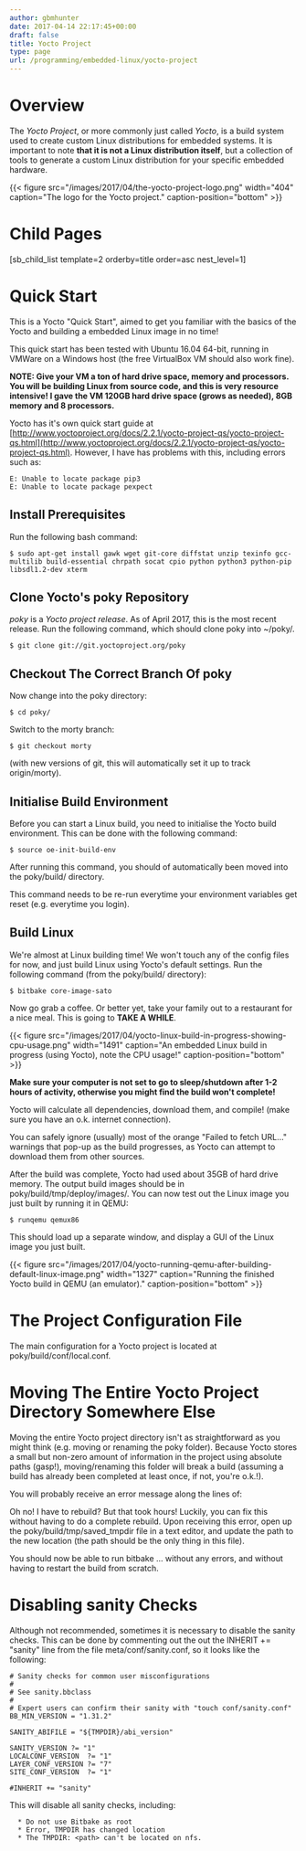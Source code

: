 ```yaml
---
author: gbmhunter
date: 2017-04-14 22:17:45+00:00
draft: false
title: Yocto Project
type: page
url: /programming/embedded-linux/yocto-project
---
```


# Overview




The _Yocto Project_, or more commonly just called _Yocto_, is a build system used to create custom Linux distributions for embedded systems. It is important to note **that it is not a Linux distribution itself**, but a collection of tools to generate a custom Linux distribution for your specific embedded hardware.



{{< figure src="/images/2017/04/the-yocto-project-logo.png" width="404" caption="The logo for the Yocto project." caption-position="bottom" >}}



# Child Pages




[sb_child_list template=2 orderby=title order=asc nest_level=1]




# Quick Start




This is a Yocto "Quick Start", aimed to get you familiar with the basics of the Yocto and building a embedded Linux image in no time!




This quick start has been tested with Ubuntu 16.04 64-bit, running in VMWare on a Windows host (the free VirtualBox VM should also work fine).




**NOTE: Give your VM a ton of hard drive space, memory and processors. You will be building Linux from source code, and this is very resource intensive! I gave the VM 120GB hard drive space (grows as needed), 8GB memory and 8 processors.**




Yocto has it's own quick start guide at [http://www.yoctoproject.org/docs/2.2.1/yocto-project-qs/yocto-project-qs.html](http://www.yoctoproject.org/docs/2.2.1/yocto-project-qs/yocto-project-qs.html). However, I have has problems with this, including errors such as:



    
    E: Unable to locate package pip3
    E: Unable to locate package pexpect




## Install Prerequisites




Run the following bash command:



    
    $ sudo apt-get install gawk wget git-core diffstat unzip texinfo gcc-multilib build-essential chrpath socat cpio python python3 python-pip libsdl1.2-dev xterm




## Clone Yocto's poky Repository




_poky_ is a _Yocto project release_. As of April 2017, this is the most recent release. Run the following command, which should clone poky into ~/poky/.



    
    $ git clone git://git.yoctoproject.org/poky




## Checkout The Correct Branch Of poky




Now change into the poky directory:



    
    $ cd poky/




Switch to the morty branch:



    
    $ git checkout morty




(with new versions of git, this will automatically set it up to track origin/morty).




## Initialise Build Environment




Before you can start a Linux build, you need to initialise the Yocto build environment. This can be done with the following command:



    
    $ source oe-init-build-env




After running this command, you should of automatically been moved into the poky/build/ directory.




This command needs to be re-run everytime your environment variables get reset (e.g. everytime you login).




## Build Linux




We're almost at Linux building time! We won't touch any of the config files for now, and just build Linux using Yocto's default settings. Run the following command (from the poky/build/ directory):



    
    $ bitbake core-image-sato




Now go grab a coffee. Or better yet, take your family out to a restaurant for a nice meal. This is going to **TAKE A WHILE**.



{{< figure src="/images/2017/04/yocto-linux-build-in-progress-showing-cpu-usage.png" width="1491" caption="An embedded Linux build in progress (using Yocto), note the CPU usage!" caption-position="bottom" >}}



**Make sure your computer is not set to go to sleep/shutdown after 1-2 hours of activity, otherwise you might find the build won't complete!**




Yocto will calculate all dependencies, download them, and compile! (make sure you have an o.k. internet connection).




You can safely ignore (usually)  most of the orange "Failed to fetch URL..." warnings that pop-up as the build progresses, as Yocto can attempt to download them from other sources.




After the build was complete, Yocto had used about 35GB of hard drive memory. The output build images should be in poky/build/tmp/deploy/images/. You can now test out the Linux image you just built by running it in QEMU:



    
    $ runqemu qemux86




This should load up a separate window, and display a GUI of the Linux image you just built.



{{< figure src="/images/2017/04/yocto-running-qemu-after-building-default-linux-image.png" width="1327" caption="Running the finished Yocto build in QEMU (an emulator)." caption-position="bottom" >}}



# The Project Configuration File




The main configuration for a Yocto project is located at poky/build/conf/local.conf.




# Moving The Entire Yocto Project Directory Somewhere Else




Moving the entire Yocto project directory isn't as straightforward as you might think (e.g. moving or renaming the poky folder). Because Yocto stores a small but non-zero amount of information in the project using absolute paths (gasp!), moving/renaming this folder will break a build (assuming a build has already been completed at least once, if not, you're o.k.!).




You will probably receive an error message along the lines of:







Oh no! I have to rebuild? But that took hours! Luckily, you can fix this without having to do a complete rebuild. Upon receiving this error, open up the poky/build/tmp/saved_tmpdir file in a text editor, and update the path to the new location (the path should be the only thing in this file).




You should now be able to run bitbake ... without any errors, and without having to restart the build from scratch.







# Disabling sanity Checks




Although not recommended, sometimes it is necessary to disable the sanity checks. This can be done by commenting out the out the INHERIT += "sanity" line from the file meta/conf/sanity.conf, so it looks like the following:



    
    # Sanity checks for common user misconfigurations
    #
    # See sanity.bbclass
    #
    # Expert users can confirm their sanity with "touch conf/sanity.conf"
    BB_MIN_VERSION = "1.31.2"
    
    SANITY_ABIFILE = "${TMPDIR}/abi_version"
    
    SANITY_VERSION ?= "1"
    LOCALCONF_VERSION  ?= "1"
    LAYER_CONF_VERSION ?= "7"
    SITE_CONF_VERSION  ?= "1"
    
    #INHERIT += "sanity"




This will disable all sanity checks, including:





	  * Do not use Bitbake as root 
	  * Error, TMPDIR has changed location 
	  * The TMPDIR: <path> can't be located on nfs. 


